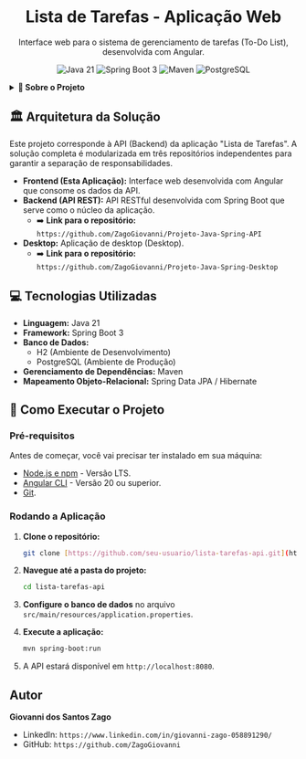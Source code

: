 <h1 align="center">Lista de Tarefas - Aplicação Web</h1>
<p align="center">Interface web para o sistema de gerenciamento de tarefas (To-Do List), desenvolvida com Angular.</p>

<p align="center">
  <img src="https://img.shields.io/badge/Java-21-blue?style=for-the-badge&logo=java" alt="Java 21">
  <img src="https://img.shields.io/badge/Spring_Boot-3-success?style=for-the-badge&logo=spring" alt="Spring Boot 3">
  <img src="https://img.shields.io/badge/Maven-4-red?style=for-the-badge&logo=apache-maven" alt="Maven">
  <img src="https://img.shields.io/badge/PostgreSQL-16-blue?style=for-the-badge&logo=postgresql" alt="PostgreSQL">
</p>

<details>
  <summary><strong>📝 Sobre o Projeto</strong></summary>
  <br>
  Esta é a interface de usuário (Frontend) da aplicação "Lista de Tarefas". Ela consome a API REST para fornecer uma experiência interativa, permitindo que o usuário gerencie suas tarefas de forma visual e intuitiva.

  O projeto foi desenvolvido seguindo o tutorial "Projeto Aplicação Full Stack" do professor Ricardo Tec.
</details>

## 🏛️ Arquitetura da Solução

Este projeto corresponde à API (Backend) da aplicação "Lista de Tarefas". A solução completa é modularizada em três repositórios independentes para garantir a separação de responsabilidades.

* **Frontend (Esta Aplicação):** Interface web desenvolvida com Angular que consome os dados da API.
* **Backend (API REST):** API RESTful desenvolvida com Spring Boot que serve como o núcleo da aplicação.
    * ➡️ **Link para o repositório:** `https://github.com/ZagoGiovanni/Projeto-Java-Spring-API`
* **Desktop:** Aplicação de desktop (Desktop).
    * ➡️ **Link para o repositório:** `https://github.com/ZagoGiovanni/Projeto-Java-Spring-Desktop`

## 💻 Tecnologias Utilizadas

* **Linguagem:** Java 21
* **Framework:** Spring Boot 3
* **Banco de Dados:**
    * H2 (Ambiente de Desenvolvimento)
    * PostgreSQL (Ambiente de Produção)
* **Gerenciamento de Dependências:** Maven
* **Mapeamento Objeto-Relacional:** Spring Data JPA / Hibernate

## 🚀 Como Executar o Projeto

### Pré-requisitos

Antes de começar, você vai precisar ter instalado em sua máquina:
* [Node.js e npm](https://nodejs.org/en/) - Versão LTS.
* [Angular CLI](https://angular.dev/cli) - Versão 20 ou superior.
* [Git](https://git-scm.com/downloads).

### Rodando a Aplicação

1.  **Clone o repositório:**
    ```bash
    git clone [https://github.com/seu-usuario/lista-tarefas-api.git](https://github.com/seu-usuario/lista-tarefas-api.git)
    ```

2.  **Navegue até a pasta do projeto:**
    ```bash
    cd lista-tarefas-api
    ```

3.  **Configure o banco de dados** no arquivo `src/main/resources/application.properties`.

4.  **Execute a aplicação:**
    ```bash
    mvn spring-boot:run
    ```

5.  A API estará disponível em `http://localhost:8080`.

## Autor

**Giovanni dos Santos Zago**

- LinkedIn: `https://www.linkedin.com/in/giovanni-zago-058891290/`
- GitHub: `https://github.com/ZagoGiovanni`
